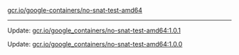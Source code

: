 [gcr.io/google-containers/no-snat-test-amd64](https://hub.docker.com/r/cruse/no-snat-test-amd64/tags/) 

----
Update: [gcr.io/google_containers/no-snat-test-amd64:1.0.1](https://hub.docker.com/r/cruse/no-snat-test-amd64/tags/)

Update: [gcr.io/google_containers/no-snat-test-amd64:1.0.0](https://hub.docker.com/r/cruse/no-snat-test-amd64/tags/)

